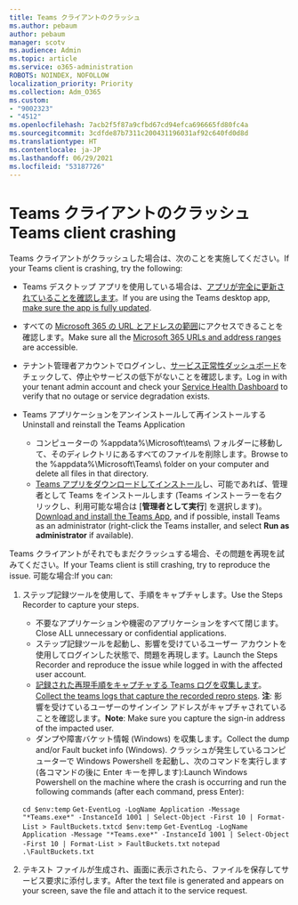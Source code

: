 ```yaml
---
title: Teams クライアントのクラッシュ
ms.author: pebaum
author: pebaum
manager: scotv
ms.audience: Admin
ms.topic: article
ms.service: o365-administration
ROBOTS: NOINDEX, NOFOLLOW
localization_priority: Priority
ms.collection: Adm_O365
ms.custom:
- "9002323"
- "4512"
ms.openlocfilehash: 7acb2f5f87a9cfbd67cd94efca696665fd80fc4a
ms.sourcegitcommit: 3cdfde87b7311c200431196031af92c640fd0d8d
ms.translationtype: HT
ms.contentlocale: ja-JP
ms.lasthandoff: 06/29/2021
ms.locfileid: "53187726"
---
```

# <a name="teams-client-crashing"></a><span data-ttu-id="b6d70-102">Teams クライアントのクラッシュ</span><span class="sxs-lookup"><span data-stu-id="b6d70-102">Teams client crashing</span></span>

<span data-ttu-id="b6d70-103">Teams クライアントがクラッシュした場合は、次のことを実施してください。</span><span class="sxs-lookup"><span data-stu-id="b6d70-103">If your Teams client is crashing, try the following:</span></span>

- <span data-ttu-id="b6d70-104">Teams デスクトップ アプリを使用している場合は、[アプリが完全に更新されていることを確認します](https://support.office.com/article/Update-Microsoft-Teams-535a8e4b-45f0-4f6c-8b3d-91bca7a51db1)。</span><span class="sxs-lookup"><span data-stu-id="b6d70-104">If you are using the Teams desktop app, [make sure the app is fully updated](https://support.office.com/article/Update-Microsoft-Teams-535a8e4b-45f0-4f6c-8b3d-91bca7a51db1).</span></span>

- <span data-ttu-id="b6d70-105">すべての [Microsoft 365 の URL とアドレスの範囲](/microsoftteams/connectivity-issues)にアクセスできることを確認します。</span><span class="sxs-lookup"><span data-stu-id="b6d70-105">Make sure all the [Microsoft 365 URLs and address ranges](/microsoftteams/connectivity-issues) are accessible.</span></span>

- <span data-ttu-id="b6d70-106">テナント管理者アカウントでログインし、[サービス正常性ダッシュボード](/office365/enterprise/view-service-health)をチェックして、停止やサービスの低下がないことを確認します。</span><span class="sxs-lookup"><span data-stu-id="b6d70-106">Log in with your tenant admin account and check your [Service Health Dashboard](/office365/enterprise/view-service-health) to verify that no outage or service degradation exists.</span></span>

- <span data-ttu-id="b6d70-107">Teams アプリケーションをアンインストールして再インストールする</span><span class="sxs-lookup"><span data-stu-id="b6d70-107">Uninstall and reinstall the Teams Application</span></span>
    - <span data-ttu-id="b6d70-108">コンピューターの %appdata%\Microsoft\teams\ フォルダーに移動して、そのディレクトリにあるすべてのファイルを削除します。</span><span class="sxs-lookup"><span data-stu-id="b6d70-108">Browse to the %appdata%\Microsoft\Teams\ folder on your computer and delete all files in that directory.</span></span>
    - <span data-ttu-id="b6d70-109">[Teams アプリをダウンロードしてインストール](https://www.microsoft.com/microsoft-teams/download-app)し、可能であれば、管理者として Teams をインストールします (Teams インストーラーを右クリックし、利用可能な場合は [**管理者として実行**] を選択します)。</span><span class="sxs-lookup"><span data-stu-id="b6d70-109">[Download and install the Teams App](https://www.microsoft.com/microsoft-teams/download-app), and if possible, install Teams as an administrator (right-click the Teams installer, and select **Run as administrator** if available).</span></span>

<span data-ttu-id="b6d70-110">Teams クライアントがそれでもまだクラッシュする場合、その問題を再現を試みてください。</span><span class="sxs-lookup"><span data-stu-id="b6d70-110">If your Teams client is still crashing, try to reproduce the issue.</span></span> <span data-ttu-id="b6d70-111">可能な場合:</span><span class="sxs-lookup"><span data-stu-id="b6d70-111">If you can:</span></span>

1. <span data-ttu-id="b6d70-112">ステップ記録ツールを使用して、手順をキャプチャします。</span><span class="sxs-lookup"><span data-stu-id="b6d70-112">Use the Steps Recorder to capture your steps.</span></span>
    - <span data-ttu-id="b6d70-113">不要なアプリケーションや機密のアプリケーションをすべて閉じます。</span><span class="sxs-lookup"><span data-stu-id="b6d70-113">Close ALL unnecessary or confidential applications.</span></span>
    - <span data-ttu-id="b6d70-114">ステップ記録ツールを起動し、影響を受けているユーザー アカウントを使用してログインした状態で、問題を再現します。</span><span class="sxs-lookup"><span data-stu-id="b6d70-114">Launch the Steps Recorder and reproduce the issue while logged in with the affected user account.</span></span>
    - <span data-ttu-id="b6d70-115">[記録された再現手順をキャプチャする Teams ログを収集します](/microsoftteams/log-files)。</span><span class="sxs-lookup"><span data-stu-id="b6d70-115">[Collect the teams logs that capture the recorded repro steps](/microsoftteams/log-files).</span></span> <span data-ttu-id="b6d70-116">**注**: 影響を受けているユーザーのサインイン アドレスがキャプチャされていることを確認します。</span><span class="sxs-lookup"><span data-stu-id="b6d70-116">**Note**: Make sure you capture the sign-in address of the impacted user.</span></span>
    - <span data-ttu-id="b6d70-117">ダンプや障害バケット情報 (Windows) を収集します。</span><span class="sxs-lookup"><span data-stu-id="b6d70-117">Collect the dump and/or Fault bucket info (Windows).</span></span> <span data-ttu-id="b6d70-118">クラッシュが発生しているコンピューターで Windows Powershell を起動し、次のコマンドを実行します (各コマンドの後に Enter キーを押します):</span><span class="sxs-lookup"><span data-stu-id="b6d70-118">Launch Windows Powershell on the machine where the crash is occurring and run the following commands (after each command, press Enter):</span></span>

    <span data-ttu-id="b6d70-119">`cd $env:temp` `Get-EventLog -LogName Application -Message "*Teams.exe*" -InstanceId 1001 | Select-Object -First 10 | Format-List > FaultBuckets.txt`</span><span class="sxs-lookup"><span data-stu-id="b6d70-119">`cd $env:temp` `Get-EventLog -LogName Application -Message "*Teams.exe*" -InstanceId 1001 | Select-Object -First 10 | Format-List > FaultBuckets.txt`</span></span>
    `notepad .\FaultBuckets.txt`
    
2. <span data-ttu-id="b6d70-120">テキスト ファイルが生成され、画面に表示されたら、ファイルを保存してサービス要求に添付します。</span><span class="sxs-lookup"><span data-stu-id="b6d70-120">After the text file is generated and appears on your screen, save the file and attach it to the service request.</span></span> 
